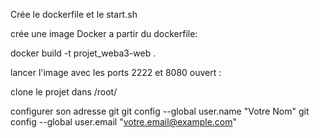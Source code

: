 Crée le dockerfile et le start.sh 

crée une image Docker a partir du dockerfile:

 docker build -t projet_weba3-web .

lancer l'image avec les ports 2222 et 8080 ouvert :



clone le projet dans /root/

configurer son adresse git 
git config --global user.name "Votre Nom"
git config --global user.email "votre.email@example.com"
